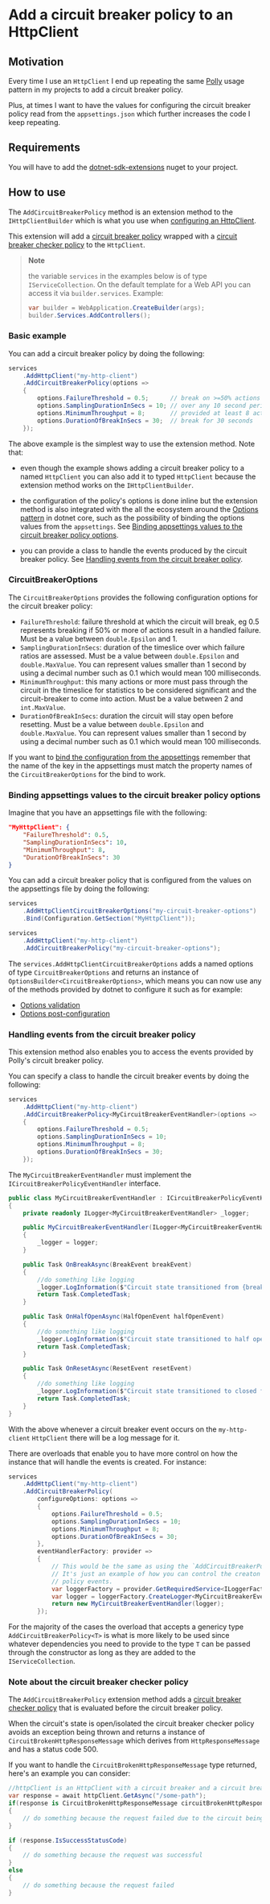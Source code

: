﻿# Add a circuit breaker policy to an HttpClient

## Motivation

Every time I use an `HttpClient` I end up repeating the same [Polly](https://github.com/App-vNext/Polly) usage pattern in my projects to add a circuit breaker policy.

Plus, at times I want to have the values for configuring the circuit breaker policy read from the `appsettings.json` which further increases the code I keep repeating.

## Requirements

You will have to add the [dotnet-sdk-extensions](https://www.nuget.org/packages/dotnet-sdk-extensions) nuget to your project.

## How to use

The `AddCircuitBreakerPolicy` method is an extension method to the `IHttpClientBuilder` which is what you use when [configuring an HttpClient](https://docs.microsoft.com/en-us/aspnet/core/fundamentals/http-requests?view=aspnetcore-5.0).

This extension will add a [circuit breaker policy](https://github.com/App-vNext/Polly#advanced-circuit-breaker) wrapped with a [circuit breaker checker policy](/docs/polly/circuit-breaker-checker-policy.md) to the `HttpClient`.

> **Note**
>
> the variable `services` in the examples below is of type `IServiceCollection`. On the default template
> for a Web API you can access it via `builder.services`. Example:
>
> ```csharp
> var builder = WebApplication.CreateBuilder(args);
> builder.Services.AddControllers();
> ```
>

### Basic example

You can add a circuit breaker policy by doing the following:

```csharp
services
    .AddHttpClient("my-http-client")
    .AddCircuitBreakerPolicy(options =>
    {
        options.FailureThreshold = 0.5;      // break on >=50% actions result in failures
        options.SamplingDurationInSecs = 10; // over any 10 second period
        options.MinimumThroughput = 8;       // provided at least 8 actions in the 10 second period
        options.DurationOfBreakInSecs = 30;  // break for 30 seconds
    });
```

The above example is the simplest way to use the extension method. Note that:

- even though the example shows adding a circuit breaker policy to a named `HttpClient` you can also add it to typed `HttpClient` because the extension method works on the `IHttpClientBuilder`.

- the configuration of the policy's options is done inline but the extension method is also integrated with the all the ecosystem around the [Options pattern](https://docs.microsoft.com/en-us/aspnet/core/fundamentals/configuration/options?view=aspnetcore-5.0) in dotnet core, such as the possibility of binding the options values from the `appsettings`. See [Binding appsettings values to the circuit breaker policy options](#binding-appsettings-values-to-the-circuit-breaker-policy-options).

- you can provide a class to handle the events produced by the circuit breaker policy. See [Handling events from the circuit breaker policy](#handling-events-from-the-circuit-breaker-policy).

### CircuitBreakerOptions

The `CircuitBreakerOptions` provides the following configuration options for the circuit breaker policy:

- `FailureThreshold`: failure threshold at which the circuit will break, eg 0.5 represents breaking if 50% or more of actions result in a handled failure. Must be a value between `double.Epsilon` and 1.
- `SamplingDurationInSecs`:  duration of the timeslice over which failure ratios are assessed. Must be a value between `double.Epsilon` and `double.MaxValue`. You can represent values smaller than 1 second by using a decimal number such as 0.1 which would mean 100 milliseconds.
- `MinimumThroughput`: this many actions or more must pass through the circuit in the timeslice for statistics to be considered significant and the circuit-breaker to come into action. Must be a value between 2 and `int.MaxValue`.
- `DurationOfBreakInSecs`: duration the circuit will stay open before resetting. Must be a value between `double.Epsilon` and `double.MaxValue`. You can represent values smaller than 1 second by using a decimal number such as 0.1 which would mean 100 milliseconds.

If you want to [bind the configuration from the appsettings](https://docs.microsoft.com/en-us/aspnet/core/fundamentals/configuration/options?view=aspnetcore-5.0#bind-hierarchical-configuration) remember that the name of the key in the appsettings must match the property names of the `CircuitBreakerOptions` for the bind to work.

### Binding appsettings values to the circuit breaker policy options

Imagine that you have an appsettings file with the following:

```json
"MyHttpClient": {
    "FailureThreshold": 0.5,
    "SamplingDurationInSecs": 10,
    "MinimumThroughput": 8,
    "DurationOfBreakInSecs": 30
}
```

You can add a circuit breaker policy that is configured from the values on the appsettings file by doing the following:

```csharp
services
    .AddHttpClientCircuitBreakerOptions("my-circuit-breaker-options")
    .Bind(Configuration.GetSection("MyHttpClient"));

services
    .AddHttpClient("my-http-client")
    .AddCircuitBreakerPolicy("my-circuit-breaker-options");
```

The `services.AddHttpClientCircuitBreakerOptions` adds a named options of type `CircuitBreakerOptions` and returns an instance of `OptionsBuilder<CircuitBreakerOptions>`, which means you can now use any of the methods provided by dotnet to configure it such as for example:

- [Options validation](https://docs.microsoft.com/en-us/aspnet/core/fundamentals/configuration/options?view=aspnetcore-5.0#options-validation)
- [Options post-configuration](https://docs.microsoft.com/en-us/aspnet/core/fundamentals/configuration/options?view=aspnetcore-5.0#options-post-configuration)

### Handling events from the circuit breaker policy

This extension method also enables you to access the events provided by Polly's circuit breaker policy.

You can specify a class to handle the circuit breaker events by doing the following:

```csharp
services
    .AddHttpClient("my-http-client")
    .AddCircuitBreakerPolicy<MyCircuitBreakerEventHandler>(options =>
    {
        options.FailureThreshold = 0.5;
        options.SamplingDurationInSecs = 10;
        options.MinimumThroughput = 8;
        options.DurationOfBreakInSecs = 30;
    });
```

The `MyCircuitBreakerEventHandler` must implement the `ICircuitBreakerPolicyEventHandler` interface.

```csharp
public class MyCircuitBreakerEventHandler : ICircuitBreakerPolicyEventHandler
{
    private readonly ILogger<MyCircuitBreakerEventHandler> _logger;

    public MyCircuitBreakerEventHandler(ILogger<MyCircuitBreakerEventHandler> logger)
    {
        _logger = logger;
    }

    public Task OnBreakAsync(BreakEvent breakEvent)
    {
        //do something like logging
        _logger.LogInformation($"Circuit state transitioned from {breakEvent.PreviousState} to open/isolated for the HttpClient {breakEvent.HttpClientName}. Break will last for {breakEvent.DurationOfBreak}");
        return Task.CompletedTask;
    }

    public Task OnHalfOpenAsync(HalfOpenEvent halfOpenEvent)
    {
        //do something like logging
        _logger.LogInformation($"Circuit state transitioned to half open for the HttpClient {halfOpenEvent.HttpClientName}");
        return Task.CompletedTask;
    }

    public Task OnResetAsync(ResetEvent resetEvent)
    {
        //do something like logging
        _logger.LogInformation($"Circuit state transitioned to closed for the HttpClient {resetEvent.HttpClientName}");
        return Task.CompletedTask;
    }
}
```

With the above whenever a circuit breaker event occurs on the `my-http-client` `HttpClient` there will be a log message for it.

There are overloads that enable you to have more control on how the instance that will handle the events is created. For instance:

```csharp
services
    .AddHttpClient("my-http-client")
    .AddCircuitBreakerPolicy(
        configureOptions: options =>
        {
            options.FailureThreshold = 0.5;
            options.SamplingDurationInSecs = 10;
            options.MinimumThroughput = 8;
            options.DurationOfBreakInSecs = 30;
        },
        eventHandlerFactory: provider =>
        {
            // This would be the same as using the `AddCircuitBreakerPolicy<MyCircuitBreakerEventHandler>`.
            // It's just an example of how you can control the creaton of the object handling the
            // policy events.
            var loggerFactory = provider.GetRequiredService<ILoggerFactory>();
            var logger = loggerFactory.CreateLogger<MyCircuitBreakerEventHandler>();
            return new MyCircuitBreakerEventHandler(logger);
        });
```

For the majority of the cases the overload that accepts a genericy type `AddCircuitBreakerPolicy<T>` is what is more likely to be used since whatever dependencies you need to provide to the type `T` can be passed through the constructor as long as they are added to the `IServiceCollection`.

### Note about the circuit breaker checker policy

The `AddCircuitBreakerPolicy` extension method adds a [circuit breaker checker policy](/docs/polly/circuit-breaker-checker-policy.md) that is evaluated before the circuit breaker policy.

When the circuit's state is open/isolated the circuit breaker checker policy avoids an exception being thrown and returns a instance of `CircuitBrokenHttpResponseMessage` which derives from `HttpResponseMessage` and has a status code 500.

If you want to handle the `CircuitBrokenHttpResponseMessage` type returned, here's an example you can consider:

```csharp
//httpClient is an HttpClient with a circuit breaker and a circuit breaker check policies applied
var response = await httpClient.GetAsync("/some-path");
if(response is CircuitBrokenHttpResponseMessage circuitBrokenHttpResponseMessage)
{
    // do something because the request failed due to the circuit being broken
}

if (response.IsSuccessStatusCode)
{
    // do something because the request was successful
}
else
{
    // do something because the request failed
}
```
